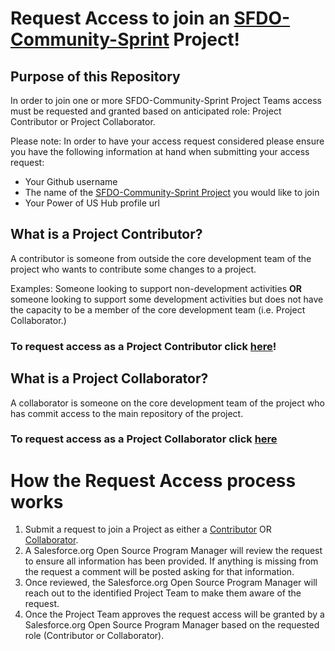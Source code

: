 # Request Access to join an [SFDO-Community-Sprint](https://github.com/SFDO-Community-Sprints) Project!

## Purpose of this Repository

In order to join one or more SFDO-Community-Sprint Project Teams access must be requested and granted based on anticipated role: Project Contributor or Project Collaborator.

Please note: In order to have your access request considered please ensure you have the following information at hand when submitting your access request:

- Your Github username
- The name of the [SFDO-Community-Sprint Project](https://github.com/SFDO-Community-Sprints) you would like to join
- Your Power of US Hub profile url

## What is a Project Contributor?
A contributor is someone from outside the core development team of the project who wants to contribute some changes to a project.

Examples: Someone looking to support non-development activities **OR** someone looking to support some development activities but does not have the capacity to be a member of the core development team (i.e. Project Collaborator.)

### To request access as a Project Contributor click [here](https://github.com/jacebryan/Request-Access/issues/new?assignees=jacebryan&labels=Access+-+Contributor&template=contributor-access.md&title=Contributor+Access+Request)!

## What is a Project Collaborator?
A collaborator is someone on the core development team of the project who has commit access to the main repository of the project.

### To request access as a Project Collaborator click [here](https://github.com/jacebryan/Request-Access/issues/new?assignees=jacebryan&labels=Access+-+Collaborator&template=collaborator-access.md&title=Collaborator+Access+Request)

# How the Request Access process works
1. Submit a request to join a Project as either a [Contributor](https://github.com/jacebryan/Request-Access/issues/new?assignees=jacebryan&labels=Access+-+Contributor&template=contributor-access.md&title=Contributor+Access+Request) OR [Collaborator](https://github.com/jacebryan/Request-Access/issues/new?assignees=jacebryan&labels=Access+-+Collaborator&template=collaborator-access.md&title=Collaborator+Access+Request).
1. A Salesforce.org Open Source Program Manager will review the request to ensure all information has been provided. If anything is missing from the request a comment will be posted asking for that information.
1. Once reviewed, the Salesforce.org Open Source Program Manager will reach out to the identified Project Team to make them aware of the request.
1. Once the Project Team approves the request access will be granted by a Salesforce.org Open Source Program Manager based on the requested role (Contributor or Collaborator).
